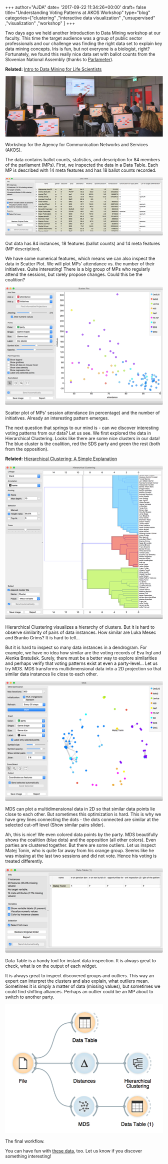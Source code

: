 +++
author="AJDA"
date= '2017-09-22 11:34:26+00:00'
draft= false
title="Understanding Voting Patterns  at AKOS Workshop"
type="blog"
categories=["clustering" ,"interactive data visualization" ,"unsupervised" ,"visualization"  ,"workshop" ]
+++

Two days ago we held another Introduction to Data Mining workshop at our faculty. This time the target audience was a group of public sector professionals and our challenge was finding the right data set to explain key data mining concepts. Iris is fun, but not everyone is a biologist, right? Fortunately, we found this really nice data set with ballot counts from the Slovenian National Assembly (thanks to [Parlameter](https://parlameter.si/)).


**Related:** [Intro to Data Mining for Life Scientists](/blog/2016/10/02/intro-to-data-mining-for-life-scientists/)




![](/images/2017/09/IMG_20170920_105828-1.jpg)

Workshop for the Agency for Communication Networks and Services (AKOS).



The data contains ballot counts, statistics, and description for 84 members of the parliament (MPs). First, we inspected the data in a Data Table. Each MP is described with 14 meta features and has 18 ballot counts recorded.

![](/images/2017/09/Screen-Shot-2017-09-22-at-10.31.51.png)

Out data has 84 instances, 18 features (ballot counts) and 14 meta features (MP description).



We have some numerical features, which means we can also inspect the data in Scatter Plot. We will plot MPs' attendance vs. the number of their initiatives. Quite interesting! There is a big group of MPs who regularly attend the sessions, but rarely propose changes. Could this be the coalition?

![](/images/2017/09/Screen-Shot-2017-09-22-at-13.48.24.png)

Scatter plot of MPs' session attendance (in percentage) and the number of initiatives. Already an interesting pattern emerges.



The next question that springs to our mind is - can we discover interesting voting patterns from our data? Let us see. We first explored the data in Hierarchical Clustering. Looks like there are some nice clusters in our data! The blue cluster is the coalition, red the SDS party and green the rest (both from the opposition).


**Related:** [Hierarchical Clustering: A Simple Explanation](/blog/2015-12-02-hierarchical-clustering-a-simple-explanation/)




![](/images/2017/09/Screen-Shot-2017-09-22-at-10.58.08.png)

Hierarchical Clustering visualizes a hierarchy of clusters. But it is hard to observe similarity of pairs of data instances. How similar are Luka Mesec and Branko Grims? It is hard to tell...



But it is hard to inspect so many data instances in a dendrogram. For example, we have no idea how similar are the voting records of Eva Irgl and Alenka Bratušek. Surely, there must be a better way to explore similarities and perhaps verify that voting patterns exist at even a party-level... Let us try MDS. MDS transforms multidimensional data into a 2D projection so that similar data instances lie close to each other.

![](/images/2017/09/Screen-Shot-2017-09-22-at-11.08.28.png)

MDS can plot a multidimensional data in 2D so that similar data points lie close to each other. But sometimes this optimization is hard. This is why we have grey lines connecting the dots - the dots connected are similar at the selected cut-off level (Show similar pairs slider).



Ah, this is nice! We even colored data points by the party. MDS beautifully shows the coalition (blue dots) and the opposition (all other colors). Even parties are clustered together. But there are some outliers. Let us inspect Matej Tonin, who is quite far away from his orange group. Seems like he was missing at the last two sessions and did not vote. Hence his voting is treated differently.

![](/images/2017/09/Screen-Shot-2017-09-22-at-11.16.02.png)

Data Table is a handy tool for instant data inspection. It is always great to check, what is on the output of each widget.



It is always great to inspect discovered groups and outliers. This way an expert can interpret the clusters and also explain, what outliers mean. Sometimes it is simply a matter of data (missing values), but sometimes we could find shifting alliances. Perhaps an outlier could be an MP about to switch to another party.

![](/images/2017/09/Screen-Shot-2017-09-22-at-11.56.35.png)

The final workflow.



You can have fun with [these data](https://raw.githubusercontent.com/ajdapretnar/datasets/master/data/slovenian-national-assembly-eng.tab), too. Let us know if you discover something interesting!


